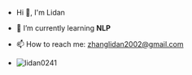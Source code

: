 - Hi 👋, I'm Lidan

- 🌱 I’m currently learning **NLP**

- 📫 How to reach me: zhanglidan2002@gmail.com

- <p><img align="left" src="https://github-readme-stats.vercel.app/api/top-langs?username=lidan0241&show_icons=true&locale=en&layout=compact" alt="lidan0241" /></p>
